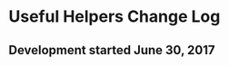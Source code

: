 Useful Helpers Change Log
=========================

Development started June 30, 2017
--------------------------------- 

